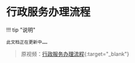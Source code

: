 # 行政服务办理流程

!!! tip "说明"

    此文档正在更新中……

> 原视频：[行政服务办理流程](https://www.bilibili.com/video/BV1tZUaYPETf){:target="_blank"}

